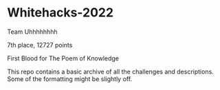 # Whitehacks-2022

Team Uhhhhhhhh

7th place, 12727 points

First Blood for The Poem of Knowledge

This repo contains a basic archive of all the challenges and descriptions. Some of the formatting might be slightly off.
